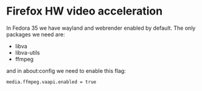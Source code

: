 # Firefox HW video acceleration

In Fedora 35 we have wayland and webrender enabled by default. The only packages we need are:

- libva
- libva-utils
- ffmpeg

and in about:config we need to enable this flag:

`media.ffmpeg.vaapi.enabled = true`
